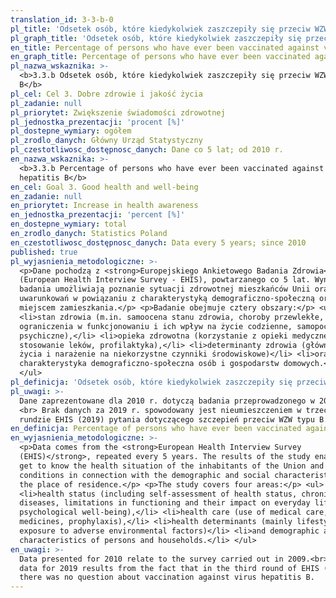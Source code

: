 ```yaml
---
translation_id: 3-3-b-0
pl_title: 'Odsetek osób, które kiedykolwiek zaszczepiły się przeciw WZW typu B'
pl_graph_title: 'Odsetek osób, które kiedykolwiek zaszczepiły się przeciw WZW typu B'
en_title: Percentage of persons who have ever been vaccinated against virus hepatitis B
en_graph_title: Percentage of persons who have ever been vaccinated against virus hepatitis B
pl_nazwa_wskaznika: >-
  <b>3.3.b Odsetek osób, które kiedykolwiek zaszczepiły się przeciw WZW typu
  B</b>
pl_cel: Cel 3. Dobre zdrowie i jakość życia
pl_zadanie: null
pl_priorytet: Zwiększenie świadomości zdrowotnej
pl_jednostka_prezentacji: 'procent [%]'
pl_dostepne_wymiary: ogółem
pl_zrodlo_danych: Główny Urząd Statystyczny
pl_czestotliwosc_dostępnosc_danych: Dane co 5 lat; od 2010 r.
en_nazwa_wskaznika: >-
  <b>3.3.b Percentage of persons who have ever been vaccinated against virus
  hepatitis B</b>
en_cel: Goal 3. Good health and well-being
en_zadanie: null
en_priorytet: Increase in health awareness
en_jednostka_prezentacji: 'percent [%]'
en_dostepne_wymiary: total
en_zrodlo_danych: Statistics Poland
en_czestotliwosc_dostępnosc_danych: Data every 5 years; since 2010
published: true
pl_wyjasnienia_metodologiczne: >-
  <p>Dane pochodzą z <strong>Europejskiego Ankietowego Badania Zdrowia</strong>
  (European Health Interview Survey - EHIS), powtarzanego co 5 lat. Wyniki
  badania umożliwiają poznanie sytuacji zdrowotnej mieszkańców Unii oraz jej
  uwarunkowań w powiązaniu z charakterystyką demograficzno-społeczną oraz
  miejscem zamieszkania.</p> <p>Badanie obejmuje cztery obszary:</p> <ul>
  <li>stan zdrowia (m.in. samoocena stanu zdrowia, choroby przewlekłe,
  ograniczenia w funkcjonowaniu i ich wpływ na życie codzienne, samopoczucie
  psychiczne),</li> <li>opieka zdrowotna (korzystanie z opieki medycznej,
  stosowanie leków, profilaktyka),</li> <li>determinanty zdrowia (głównie styl
  życia i narażenie na niekorzystne czynniki środowiskowe)</li> <li>oraz
  charakterystyka demograficzno-społeczna osób i gospodarstw domowych.</li>
  </ul>
pl_definicja: 'Odsetek osób, które kiedykolwiek zaszczepiły się przeciw WZW typu B.'
pl_uwagi: >-
  Dane zaprezentowane dla 2010 r. dotyczą badania przeprowadzonego w 2009 r.
  <br> Brak danych za 2019 r. spowodowany jest nieumieszczeniem w trzeciej
  rundzie EHIS (2019) pytania dotyczącego szczepień przeciw WZW typu B.
en_definicja: Percentage of persons who have ever been vaccinated against virus hepatitis B.
en_wyjasnienia_metodologiczne: >-
  <p>Data comes from the <strong>European Health Interview Survey
  (EHIS)</strong>, repeated every 5 years. The results of the study enable to
  get to know the health situation of the inhabitants of the Union and its
  conditions in connection with the demographic and social characteristics and
  the place of residence.</p> <p>The study covers four areas:</p> <ul>
  <li>health status (including self-assessment of health status, chronic
  diseases, limitations in functioning and their impact on everyday life,
  psychological well-being),</li> <li>health care (use of medical care, use of
  medicines, prophylaxis),</li> <li>health determinants (mainly lifestyle and
  exposure to adverse environmental factors)</li> <li>and demographic and social
  characteristics of persons and households.</li> </ul>
en_uwagi: >-
  Data presented for 2010 relate to the survey carried out in 2009.<br> Lack of
  data for 2019 results from the fact that in the third round of EHIS (2019)
  there was no question about vaccination against virus hepatitis B.
---
```


